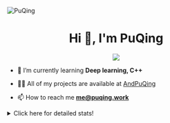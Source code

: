 ![PuQing](https://user-images.githubusercontent.com/27223114/171565019-9a56fae6-b08b-421f-99db-7e830da42371.png)

<h1 align="center">Hi 👋, I'm PuQing</h1>

<p align="center">
  <img src="https://github-widgetbox.vercel.app/api/profile?username=AndPuQing&data=followers,repositories,stars,commits"/>
</p>

- 🌱 I’m currently learning **Deep learning, C++**

- 👨‍💻 All of my projects are available at [AndPuQing](https://github.com/AndPuQing)

- 📫 How to reach me **me@puqing.work**

<details>
<summary>Click here for detailed stats!</summary>

<!--START_SECTION:waka-->
**I'm a Night 🦉** 

```text
🌞 Morning    41 commits     ██░░░░░░░░░░░░░░░░░░░░░░░   10.3% 
🌆 Daytime    145 commits    █████████░░░░░░░░░░░░░░░░   36.43% 
🌃 Evening    122 commits    ███████░░░░░░░░░░░░░░░░░░   30.65% 
🌙 Night      90 commits     █████░░░░░░░░░░░░░░░░░░░░   22.61%

```


📊 **This Week I Spent My Time On** 

```text
💬 Programming Languages: 
C                        1 hr 22 mins        ████████████░░░░░░░░░░░░░   49.3% 
C++                      1 hr 22 mins        ████████████░░░░░░░░░░░░░   48.99% 
Jupyter Notebook         2 mins              ░░░░░░░░░░░░░░░░░░░░░░░░░   1.7%

🔥 Editors: 
VS Code                  2 hrs 47 mins       █████████████████████████   100.0%

💻 Operating System: 
Windows                  1 hr 33 mins        ██████████████░░░░░░░░░░░   55.51% 
Mac                      1 hr 14 mins        ███████████░░░░░░░░░░░░░░   44.49%

```


<!--END_SECTION:waka-->
</details>
